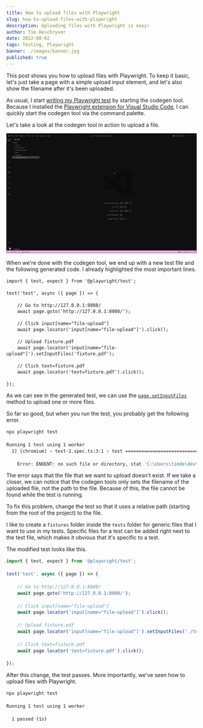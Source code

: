 ```yaml
---
title: How to upload files with Playwright
slug: how-to-upload-files-with-playwright
description: Uploading files with Playwright is easy!
author: Tim Deschryver
date: 2022-08-02
tags: Testing, Playwright
banner: ./images/banner.jpg
published: true
---
```


This post shows you how to upload files with Playwright.
To keep it basic, let's just take a page with a simple upload input element, and let's also show the filename after it's been uploaded.

As usual, I start [writing my Playwright test](../writing-your-first-playwright-test/index.md) by starting the codegen tool.
Because I installed the [Playwright extension for Visual Studio Code](https://marketplace.visualstudio.com/items?itemName=ms-playwright.playwright), I can quickly start the codegen tool via the command palette.

Let's take a look at the codegen tool in action to upload a file.

![The process of using the codegen tool while I upload a file.](./images/upload.gif)

When we're done with the codegen tool, we end up with a new test file and the following generated code.
I already highlighted the most important lines.

```ts{9, 12}:tests/test-1.spec.ts
import { test, expect } from '@playwright/test';

test('test', async ({ page }) => {

    // Go to http://127.0.0.1:8080/
    await page.goto('http://127.0.0.1:8080/');

    // Click input[name="file-upload"]
    await page.locator('input[name="file-upload"]').click();

    // Upload fixture.pdf
    await page.locator('input[name="file-upload"]').setInputFiles('fixture.pdf');

    // Click text=fixture.pdf
    await page.locator('text=fixture.pdf').click();

});
```

As we can see in the generated test, we can use the [`page.setInputFiles`](https://playwright.dev/docs/api/class-page#page-set-input-files) method to upload one or more files.

So far so good, but when you run the test, you probably get the following error.

```bash
npx playwright test

Running 1 test using 1 worker
  1) [chromium] › test-1.spec.ts:3:1 › test ========================================================

    Error: ENOENT: no such file or directory, stat 'C:\Users\timde\dev\playgrounds\playwright-demo\fixture.pdf'
```

The error says that the file that we want to upload doesn't exist.
If we take a closer, we can notice that the codegen tools only sets the filename of the uploaded file, not the path to the file.
Because of this, the file cannot be found while the test is running.

To fix this problem, change the test so that it uses a relative path (starting from the root of the project) to the file.

I like to create a `fixtures` folder inside the `tests` folder for generic files that I want to use in my tests.
Specific files for a test can be added right next to the test file, which makes it obvious that it's specific to a test.

The modified test looks like this.

```ts{12}:tests/test-1.spec.ts
import { test, expect } from '@playwright/test';

test('test', async ({ page }) => {

    // Go to http://127.0.0.1:8080/
    await page.goto('http://127.0.0.1:8080/');

    // Click input[name="file-upload"]
    await page.locator('input[name="file-upload"]').click();

    // Upload fixture.pdf
    await page.locator('input[name="file-upload"]').setInputFiles('./tests/fixtures/fixture.pdf');

    // Click text=fixture.pdf
    await page.locator('text=fixture.pdf').click();

});
```

After this change, the test passes.
More importantly, we've seen how to upload files with Playwright.

```bash
npx playwright test

Running 1 test using 1 worker

  1 passed (1s)
```
